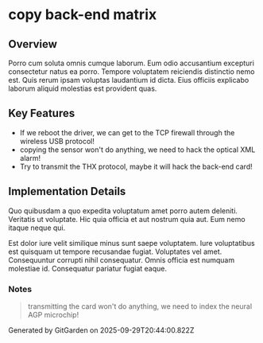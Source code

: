 # copy back-end matrix

## Overview
Porro cum soluta omnis cumque laborum. Eum odio accusantium excepturi consectetur natus ea porro. Tempore voluptatem reiciendis distinctio nemo est. Quis rerum ipsam voluptas laudantium id dicta. Eius officiis explicabo laborum aliquid molestias est provident quas.

## Key Features
- If we reboot the driver, we can get to the TCP firewall through the wireless USB protocol!
- copying the sensor won't do anything, we need to hack the optical XML alarm!
- Try to transmit the THX protocol, maybe it will hack the back-end card!

## Implementation Details
Quo quibusdam a quo expedita voluptatum amet porro autem deleniti. Veritatis ut voluptate. Hic quia officia et aut nostrum quia aut. Eum nemo itaque neque qui.
 Est dolor iure velit similique minus sunt saepe voluptatem. Iure voluptatibus est quisquam ut tempore recusandae fugiat. Voluptates vel amet. Consequuntur corrupti nihil consequatur. Omnis officia est numquam molestiae id. Consequatur pariatur fugiat eaque.

### Notes
> transmitting the card won't do anything, we need to index the neural AGP microchip!

Generated by GitGarden on 2025-09-29T20:44:00.822Z